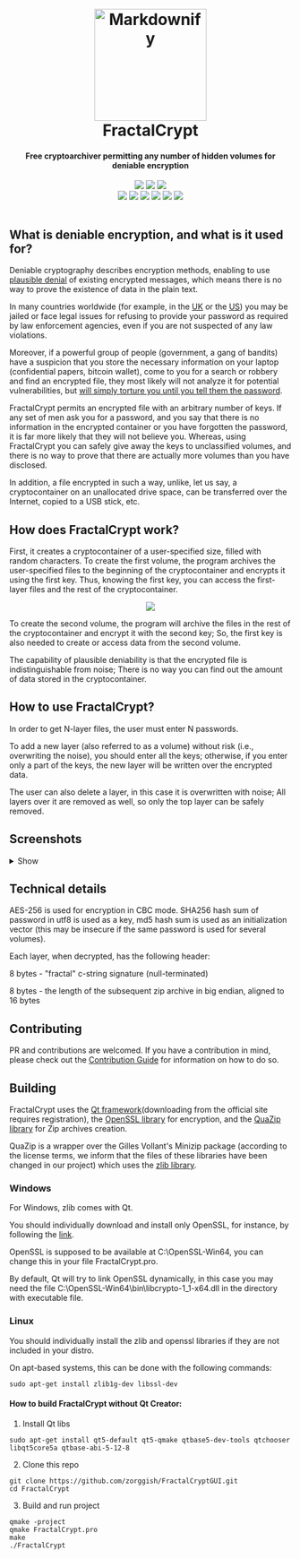 <div align="center">
  <h1>
  <br>
  <img src="https://raw.githubusercontent.com/zorggish/FractalCryptGUI/master/logo.png" alt="Markdownify" width="200">
  <br>
  FractalCrypt
  <br>
  </h1>
  
  <h4>Free cryptoarchiver permitting any number of hidden volumes for deniable encryption</h4>

  <img src="https://forthebadge.com/images/badges/made-with-c-plus-plus.svg">
  <img src="https://forthebadge.com/images/badges/powered-by-qt.svg">
  <img src="https://forthebadge.com/images/badges/built-with-love.svg">
  <br>
  <img src="https://img.shields.io/travis/zorggish/FractalCryptGUI?style=flat-square">
  <img src="https://img.shields.io/github/stars/zorggish/FractalCryptGUI?style=flat-square">
  <img src="https://img.shields.io/codacy/grade/98d263fe8c7b4f879f2e365b94f80d75?style=flat-square">
  <img src="https://img.shields.io/github/license/zorggish/FractalCryptGUI?style=flat-square">
  <img src="https://img.shields.io/github/languages/code-size/zorggish/FractalCryptGUI?style=flat-square">
  <img src="https://img.shields.io/badge/contributions-welcome!-success?style=flat-square">
</div>
<br>

## What is deniable encryption, and what is it used for?
Deniable cryptography describes encryption methods, enabling to use [plausible denial](https://en.wikipedia.org/wiki/Plausible_deniability#Use_in_cryptography) of existing encrypted messages, which means there is no way to prove the existence of data in the plain text.

In many countries worldwide (for example, in the [UK](https://www.theverge.com/2017/5/17/15653786/rabbani-encryption-password-charged-terrorism-uk-airport) or the [US](https://www.theregister.com/2017/08/30/ex_cop_jailed_for_not_decrypting_data/)) you may be jailed or face legal issues for refusing to provide your password as required by law enforcement agencies, even if you are not suspected of any law violations.

Moreover, if a powerful group of people (government, a gang of bandits) have a suspicion that you store the necessary information on your laptop (confidential papers, bitcoin wallet), come to you for a search or robbery and find an encrypted file, they most likely will not analyze it for potential vulnerabilities, but [will simply torture you until you tell them the password](https://imgs.xkcd.com/comics/security.png).

FractalCrypt permits an encrypted file with an arbitrary number of keys. If any set of men ask you for a password, and you say that there is no information in the encrypted container or you have forgotten the password, it is far more likely that they will not believe you. Whereas, using FractalCrypt you can safely give away the keys to unclassified volumes, and there is no way to prove that there are actually more volumes than you have disclosed.

In addition, a file encrypted in such a way, unlike, let us say, a cryptocontainer on an unallocated drive space, can be transferred over the Internet, copied to a USB stick, etc.


## How does FractalCrypt work?
First, it creates a cryptocontainer of a user-specified size, filled with random characters. To create the first volume, the program archives the user-specified files to the beginning of the cryptocontainer and encrypts it using the first key. Thus, knowing the first key, you can access the first-layer files and the rest of the cryptocontainer.

<div align="center"><img src="https://i.ibb.co/FqY309M/file-struct.png"></div>

To create the second volume, the program will archive the files in the rest of the cryptocontainer and encrypt it with the second key; So, the first key is also needed to create or access data from the second volume.

The capability of plausible deniability is that the encrypted file is indistinguishable from noise; There is no way you can find out the amount of data stored in the cryptocontainer.

## How to use FractalCrypt?
In order to get N-layer files, the user must enter N passwords.

To add a new layer (also referred to as a volume) without risk (i.e., overwriting the noise), you should enter all the keys; otherwise, if you enter only a part of the keys, the new layer will be written over the encrypted data.

The user can also delete a layer, in this case it is overwritten with noise; All layers over it are removed as well, so only the top layer can be safely removed.

## Screenshots
<details>
  <summary>Show</summary>
  <p>Startup window</p><img src="https://i.ibb.co/qyNXL68/1.png"><br>
  <p>Creating new container</p><img src="https://i.ibb.co/LxFWNx2/2.png"><br>
  <p>Main window. Two passwords are entered, so it is possible to get the files of the second volume or create a third one </p><br><img src="https://i.ibb.co/gvXXJSZ/3.png">
  <p>Archive creation window</p><img src="https://i.ibb.co/7tNHd3v/4.png"><br>
</details>

## Technical details 
AES-256 is used for encryption in CBC mode. SHA256 hash sum of password in utf8 is used as a key, md5 hash sum is used as an initialization vector (this may be insecure if the same password is used for several volumes).

Each layer, when decrypted, has the following header:

8 bytes - "fractal" c-string signature (null-terminated)

8 bytes - the length of the subsequent zip archive in big endian, aligned to 16 bytes

## Contributing

PR and contributions are welcomed. If you have a contribution in mind, please check out the [Contribution Guide](https://github.com/zorggish/FractalCryptGUI/blob/master/CONTRIBUTING.md) for information on how to do so.

## Building
FractalCrypt uses the [Qt framework](https://account.qt.io/downloads)(downloading from the official site requires registration), the [OpenSSL library](https://www.openssl.org/) for encryption, and the [QuaZip library](http://quazip.sourceforge.net/) for Zip archives creation.

QuaZip is a wrapper over the Gilles Vollant's Minizip package (according to the license terms, we inform that the files of these libraries have been changed in our project) which uses the [zlib library](https://www.zlib.net/).

### Windows
For Windows, zlib comes with Qt.

You should individually download and install only OpenSSL, for instance, by following the [link](https://slproweb.com/products/Win32OpenSSL.html).

OpenSSL is supposed to be available at C:\OpenSSL-Win64, you can change this in your file FractalCrypt.pro. 

By default, Qt will try to link OpenSSL dynamically, in this case you may need the file C:\OpenSSL-Win64\bin\libcrypto-1_1-x64.dll in the directory with executable file.

### Linux
You should individually install the zlib and openssl libraries if they are not included in your distro.

On apt-based systems, this can be done with the following commands:
```
sudo apt-get install zlib1g-dev libssl-dev
```
#### How to build FractalCrypt without Qt Creator:
1. Install Qt libs
```
sudo apt-get install qt5-default qt5-qmake qtbase5-dev-tools qtchooser libqt5core5a qtbase-abi-5-12-8
```
2. Clone this repo
```
git clone https://github.com/zorggish/FractalCryptGUI.git
cd FractalCrypt
```
3. Build and run project
```
qmake -project
qmake FractalCrypt.pro
make
./FractalCrypt
```
